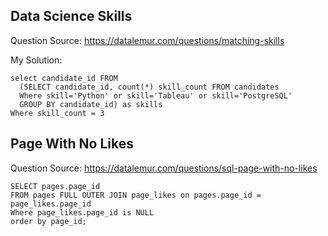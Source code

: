## Data Science Skills

Question Source: https://datalemur.com/questions/matching-skills

My Solution:
```
select candidate_id FROM
  (SELECT candidate_id, count(*) skill_count FROM candidates
  Where skill='Python' or skill='Tableau' or skill='PostgreSQL'
  GROUP BY candidate_id) as skills
Where skill_count = 3
```
## Page With No Likes

Question Source: https://datalemur.com/questions/sql-page-with-no-likes

```
SELECT pages.page_id 
FROM pages FULL OUTER JOIN page_likes on pages.page_id = page_likes.page_id
Where page_likes.page_id is NULL
order by page_id;
```
